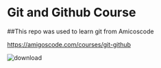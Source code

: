# Git and Github Course

##This repo was used to learn git from Amicoscode

https://amigoscode.com/courses/git-github

![download](https://user-images.githubusercontent.com/85358503/120892320-6621bf80-c616-11eb-9544-a5360ef5e7c9.jpg)
